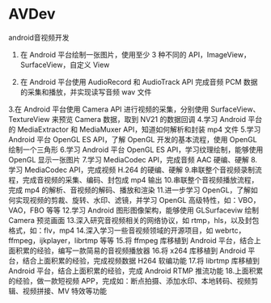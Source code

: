 # AVDev
android音视频开发

1. 在 Android 平台绘制一张图片，使用至少 3 种不同的 API，ImageView，SurfaceView，自定义 View

2. 在 Android 平台使用 AudioRecord 和 AudioTrack API 完成音频 PCM 数据的采集和播放，并实现读写音频 wav 文件

3.在 Android 平台使用 Camera API 进行视频的采集，分别使用 SurfaceView、TextureView 来预览 Camera 数据，取到 NV21 的数据回调
4.学习 Android 平台的 MediaExtractor 和 MediaMuxer API，知道如何解析和封装 mp4 文件
5.学习 Android 平台 OpenGL ES API，了解 OpenGL 开发的基本流程，使用 OpenGL 绘制一个三角形
6.学习 Android 平台 OpenGL ES API，学习纹理绘制，能够使用 OpenGL 显示一张图片
7.学习 MediaCodec API，完成音频 AAC 硬编、硬解
8.学习 MediaCodec API，完成视频 H.264 的硬编、硬解
9.串联整个音视频录制流程，完成音视频的采集、编码、封包成 mp4 输出
10.串联整个音视频播放流程，完成 mp4 的解析、音视频的解码、播放和渲染
11.进一步学习 OpenGL，了解如何实现视频的剪裁、旋转、水印、滤镜，并学习 OpenGL 高级特性，如：VBO，VAO，FBO 等等
12.学习 Android 图形图像架构，能够使用 GLSurfaceviw 绘制 Camera 预览画面
13.深入研究音视频相关的网络协议，如 rtmp，hls，以及封包格式，如：flv，mp4
14.深入学习一些音视频领域的开源项目，如 webrtc，ffmpeg，ijkplayer，librtmp 等等
15.将 ffmpeg 库移植到 Android 平台，结合上面积累的经验，编写一款简易的音视频播放器
16.将 x264 库移植到 Android 平台，结合上面积累的经验，完成视频数据 H264 软编功能
17.将 librtmp 库移植到 Android 平台，结合上面积累的经验，完成 Android RTMP 推流功能
18.上面积累的经验，做一款短视频 APP，完成如：断点拍摄、添加水印、本地转码、视频剪辑、视频拼接、MV 特效等功能

